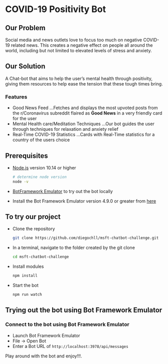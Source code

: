 # COVID-19 Positivity Bot

## Our Problem
Social media and news outlets love to focus too much on negative COVID-19 related news. This creates a negative effect on people all around the world, including but not limited to elevated levels of stress and anxiety.

## Our Solution
A Chat-bot that aims to help the user’s mental health through positivity, giving them resources to help ease the tension that these tough times bring.

### Features
- Good News Feed
 ...Fetches and displays the most upvoted posts from the r/Coronavirus subreddit flaired as **Good News** in a very friendly card for the user
- Mental Health care/Meditation Techniques
...Our bot guides the user through techniques for relaxation and anxiety relief
- Real-Time COVID-19 Statistics
...Cards with Real-Time statistics for a country of the users choice


## Prerequisites

- [Node.js](https://nodejs.org) version 10.14 or higher

    ```bash
    # determine node version
    node -v
    ```
- [BotFramework Emulator](https://github.com/microsoft/BotFramework-Emulator/releases/tag/v4.9.0) to try out the bot locally

- Install the Bot Framework Emulator version 4.9.0 or greater from [here](https://github.com/Microsoft/BotFramework-Emulator/releases)

## To try our project

- Clone the repository

    ```bash
    git clone https://github.com/diegochll/msft-chatbot-challenge.git
    ```

- In a terminal, navigate to the folder created by the git clone

    ```bash
    cd msft-chatbot-challenge
    ```

- Install modules

    ```bash
    npm install
    ```

- Start the bot

    ```bash
    npm run watch
    ```

## Trying out the bot using Bot Framework Emulator

### Connect to the bot using Bot Framework Emulator

- Launch Bot Framework Emulator
- File -> Open Bot
- Enter a Bot URL of `http://localhost:3978/api/messages`

Play around with the bot and enjoy!!!.


